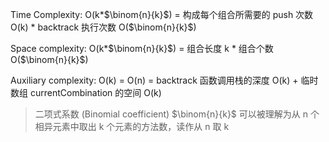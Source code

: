 Time Complexity: O(k*$\binom{n}{k}$) = 构成每个组合所需要的 push 次数 O(k) * backtrack 执行次数 O($\binom{n}{k}$)

Space complexity: O(k*$\binom{n}{k}$) = 组合长度 k * 组合个数 O($\binom{n}{k}$)

Auxiliary complexity: O(k) = O(n) = backtrack 函数调用栈的深度 O(k) + 临时数组 currentCombination 的空间 O(k)

>二项式系数 (Binomial coefficient) $\binom{n}{k}$ 可以被理解为从 n 个相异元素中取出 k 个元素的方法数，读作从 n 取 k
